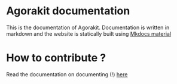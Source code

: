 # Agorakit documentation
This is the documentation of Agorakit.
Documentation is written in markdown and the website is statically built using [Mkdocs material](https://squidfunk.github.io/mkdocs-material/)


# How to contribute ?
Read the documentation on documenting (!) [here](./docs/documentation.md)

